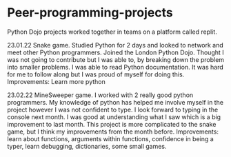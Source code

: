 # Peer-programming-projects
Python Dojo projects worked together in teams on a platform called replit.

23.01.22 Snake game. Studied Python for 2 days and looked to network and meet other Python programmers. Joined the London Python Dojo. Thought I was not going to contribute but I was able to, by breaking down the problem into smaller problems. I was able to read Python documentation. It was hard for me to follow along but I was proud of myself for doing this. Improvements: Learn more python

23.02.22 MineSweeper game. I worked with 2 really good python programmers. My knowledge of python has helped me involve myself in the project however I was not confident to type. I look forward to typing in the console next month. I was good at understanding what I saw which is a big improvement to last month. This project is more complicated to the snake game, but I think my improvements from the month before. Improvements: learn about functions, arguments within functions, confidence in being a typer, learn debugging, dictionaries, some small games.
